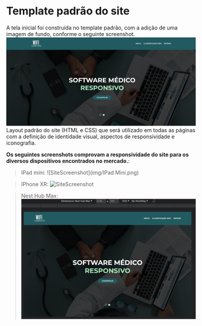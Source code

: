 # Template padrão do site

A tela inicial foi construída no template padrão, com a adição de uma imagem de fundo, conforme o seguinte screenshot.
![SiteScreenshot](img/layout1.png)
Layout padrão do site (HTML e CSS) que será utilizado em todas as páginas com a definição de identidade visual, aspectos de responsividade e iconografia.

**Os seguintes screenshots comprovam a responsividade do site para os diversos dispositivos encontrados no mercado.**:
 > IPad mini:
 ![SiteScreenshot](img/IPad Mini.png)
 
 > IPhone XR:
 > ![SiteScreenshot](img/IphoneXR.png)

> Nest Hub Max:
> ![SiteScreenshot](img/NestHubMax.png)
